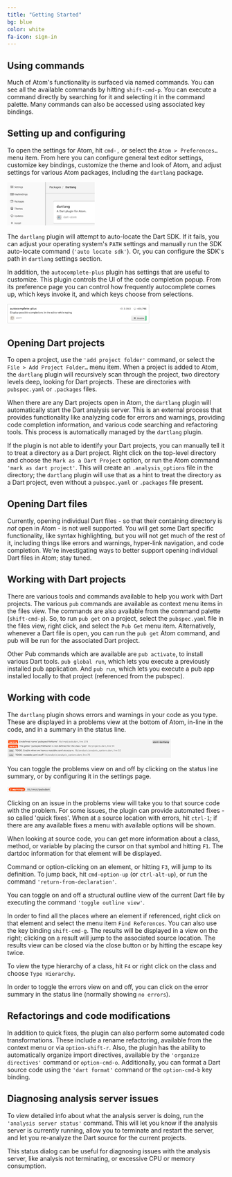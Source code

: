 ```yaml
---
title: "Getting Started"
bg: blue
color: white   
fa-icon: sign-in
---
```


## Using commands

Much of Atom's functionality is surfaced via named commands. You can see all the
available commands by hitting `shift-cmd-p`. You can execute a command directly by
searching for it and selecting it in the command palette. Many commands can also
be accessed using associated key bindings.

## Setting up and configuring

To open the settings for Atom, hit `cmd-,` or select the `Atom > Preferences…`
menu item. From here you can configure general text editor settings, customize
key bindings, customize the theme and look of Atom, and adjust settings for
various Atom packages, including the `dartlang` package.

<img src="img/settings.png" width="40%" class="img-centered"/>

The `dartlang` plugin will attempt to auto-locate the Dart SDK. If it fails, you
can adjust your operating system's `PATH` settings and manually run the SDK
auto-locate command (`'auto locate sdk'`). Or, you can configure the SDK's path
in `dartlang` settings section.

In addition, the `autocomplete-plus` plugin has settings that are useful to
customize. This plugin controls the UI of the code completion popup. From its
preference page you can control how frequently autocomplete comes up, which keys
invoke it, and which keys choose from selections.

<img src="img/autocomplete.png" width="65%" class="img-centered"/>

## Opening Dart projects

To open a project, use the `'add project folder'` command, or select the
`File > Add Project Folder…` menu item. When a project is added to Atom, the
`dartlang` plugin will recursively scan through the project, two directory levels
deep, looking for Dart projects. These are directories with `pubspec.yaml` or
`.packages` files.

When there are any Dart projects open in Atom, the `dartlang` plugin will
automatically start the Dart analysis server. This is an external process that
provides functionality like analyzing code for errors and warnings, providing
code completion information, and various code searching and refactoring tools.
This process is automatically managed by the `dartlang` plugin.

If the plugin is not able to identify your Dart projects, you can manually tell
it to treat a directory as a Dart project. Right click on the top-level
directory and choose the `Mark as a Dart Project` option, or run the Atom
command `'mark as dart project'`. This will create an `.analysis_options`
file in the directory; the `dartlang` plugin will use that as a hint to treat
the directory as a Dart project, even without a `pubspec.yaml` or `.packages`
file present.

## Opening Dart files

Currently, opening individual Dart files - so that their containing directory is
*not* open in Atom - is not well supported. You will get some Dart specific
functionality, like syntax highlighting, but you will not get much of the rest of
it, including things like errors and warnings, hyper-link navigation, and code
completion. We're investigating ways to better support opening individual Dart
files in Atom; stay tuned.

## Working with Dart projects

There are various tools and commands available to help you work with Dart
projects. The various `pub` commands are available as context menu items in the
files view. The commands are also available from the command palette
(`shift-cmd-p`). So, to run `pub get` on a project, select the `pubspec.yaml`
file in the files view, right click, and select the `Pub Get` menu item.
Alternatively, whenever a Dart file is open, you can run the `pub get` Atom
command, and pub will be run for the associated Dart project.

Other Pub commands which are available are `pub activate`, to install various
Dart tools. `pub global run`, which lets you execute a previously installed pub
application. And `pub run`, which lets you execute a pub app installed locally to
that project (referenced from the pubspec).

## Working with code

The `dartlang` plugin shows errors and warnings in your code as you type. These
are displayed in a problems view at the bottom of Atom, in-line in the code, and
in a summary in the status line.

<img src="img/problems.png" width="75%" class="img-centered"/>

You can toggle the problems view on and off by clicking on the status line
summary, or by configuring it in the settings page.

<img src="img/status.png" width="20%" class="img-centered"/>

Clicking on an issue in the problems view will take you to that source code with
the problem. For some issues, the plugin can provide automated fixes - so called
'quick fixes'. When at a source location with errors, hit `ctrl-1`; if there are
any available fixes a menu with available options will be shown.

When looking at source code, you can get more information about a class, method,
or variable by placing the cursor on that symbol and hitting `F1`. The dartdoc
information for that element will be displayed.

Command or option-clicking on an element, or hitting `F3`, will jump to its
definition. To jump back, hit `cmd-option-up` (or `ctrl-alt-up`), or run the
command `'return-from-declaration'`.

You can toggle on and off a structural outline view of the current Dart file by
executing the command `'toggle outline view'`.

In order to find all the places where an element if referenced, right click on
that element and select the menu item `Find References`. You can also use the
key binding `shift-cmd-g`. The results will be displayed in a view on the right;
clicking on a result will jump to the associated source location. The results
view can be closed via the close button or by hitting the escape key twice.

To view the type hierarchy of a class, hit `F4` or right click on the class and
choose `Type Hierarchy`.

In order to toggle the errors view on and off, you can click on the error
summary in the status line (normally showing `no errors`).

## Refactorings and code modifications

In addition to quick fixes, the plugin can also perform some automated code
transformations. These include a rename refactoring, available from the context
menu or via `option-shift-r`. Also, the plugin has the ability to automatically
organize import directives, available by the `'organize directives'` command or
`option-cmd-o`. Additionally, you can format a Dart source code using the
`'dart format'` command or the `option-cmd-b` key binding.

## Diagnosing analysis server issues

To view detailed info about what the analysis server is doing, run the
`'analysis server status'` command. This will let you know if the analysis
server is currently running, allow you to terminate and restart the server,
and let you re-analyze the Dart source for the current projects.

This status dialog can be useful for diagnosing issues with the analysis server,
like analysis not terminating, or excessive CPU or memory consumption.
